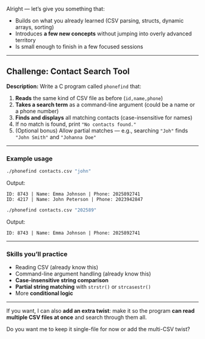 Alright — let’s give you something that:

* Builds on what you already learned (CSV parsing, structs, dynamic arrays, sorting)
* Introduces **a few new concepts** without jumping into overly advanced territory
* Is small enough to finish in a few focused sessions

---

## **Challenge:** Contact Search Tool

**Description:**
Write a C program called `phonefind` that:

1. **Reads** the same kind of CSV file as before (`id,name,phone`)
2. **Takes a search term** as a command-line argument (could be a name or a phone number)
3. **Finds and displays** all matching contacts (case-insensitive for names)
4. If no match is found, print `"No contacts found."`
5. (Optional bonus) Allow partial matches — e.g., searching `"Joh"` finds `"John Smith"` and `"Johanna Doe"`

---

### **Example usage**

```bash
./phonefind contacts.csv "john"
```

Output:

```
ID: 8743 | Name: Emma Johnson | Phone: 2025892741
ID: 4217 | Name: John Peterson | Phone: 2023942847
```

```bash
./phonefind contacts.csv "202589"
```

Output:

```
ID: 8743 | Name: Emma Johnson | Phone: 2025892741
```

---

### **Skills you’ll practice**

* Reading CSV (already know this)
* Command-line argument handling (already know this)
* **Case-insensitive string comparison**
* **Partial string matching** with `strstr()` or `strcasestr()`
* More **conditional logic**

---

If you want, I can also **add an extra twist**:
make it so the program **can read multiple CSV files at once** and search through them all.

Do you want me to keep it single-file for now or add the multi-CSV twist?

